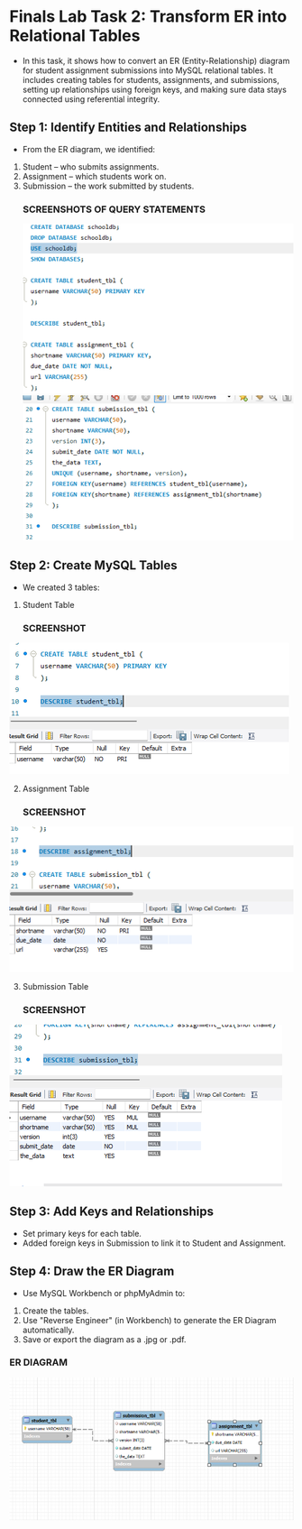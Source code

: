 # Finals Lab Task 2: Transform ER into Relational Tables
- In this task, it shows how to convert an ER (Entity-Relationship) diagram for student assignment submissions into MySQL relational tables. It includes creating tables for students, assignments, and submissions, setting up relationships using foreign keys, and making sure data stays connected using referential integrity.
  
## Step 1: Identify Entities and Relationships
- From the ER diagram, we identified:
1. Student – who submits assignments.
2. Assignment – which students work on.
3. Submission – the work submitted by students.
   ### SCREENSHOTS OF QUERY STATEMENTS
   ![image alt](https://github.com/natdungca23/EDM-PORTFOLIO/blob/45fbb39346ce5f0a570d27a7cbfe1ac495baf021/Finals%20Task%202/IMAGES/tbl%201%2C%202.png)
   ![image alt](https://github.com/natdungca23/EDM-PORTFOLIO/blob/45fbb39346ce5f0a570d27a7cbfe1ac495baf021/Finals%20Task%202/IMAGES/tbl%203.png)
## Step 2: Create MySQL Tables
- We created 3 tables:
1. Student Table
   ### SCREENSHOT
![image alt](https://github.com/natdungca23/EDM-PORTFOLIO/blob/39f84821214091af859b832a8896571562a75ba2/Finals%20Task%202/IMAGES/student.png)

2. Assignment Table
   ### SCREENSHOT
![image alt](https://github.com/natdungca23/EDM-PORTFOLIO/blob/39f84821214091af859b832a8896571562a75ba2/Finals%20Task%202/IMAGES/assign.png)

3. Submission Table
   ### SCREENSHOT
![image alt](https://github.com/natdungca23/EDM-PORTFOLIO/blob/39f84821214091af859b832a8896571562a75ba2/Finals%20Task%202/IMAGES/sub.png)

## Step 3: Add Keys and Relationships
* Set primary keys for each table.
* Added foreign keys in Submission to link it to Student and Assignment.

## Step 4: Draw the ER Diagram
- Use MySQL Workbench or phpMyAdmin to:
1. Create the tables.
2. Use "Reverse Engineer" (in Workbench) to generate the ER Diagram automatically.
3. Save or export the diagram as a .jpg or .pdf.

### ER DIAGRAM
![image alt](https://github.com/natdungca23/EDM-PORTFOLIO/blob/39f84821214091af859b832a8896571562a75ba2/Finals%20Task%202/IMAGES/erd.png)
